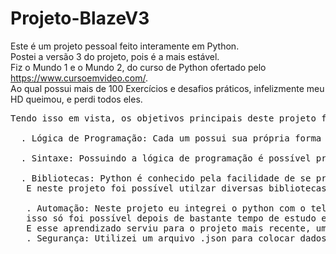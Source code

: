 # Projeto-BlazeV3
Este é um projeto pessoal feito interamente em Python. <br>
Postei a versão 3 do projeto, pois é a mais estável.<br>
Fiz o Mundo 1 e o Mundo 2, do curso de Python ofertado pelo https://www.cursoemvideo.com/. <br>
Ao qual possui mais de 100 Exercícios e desafios práticos, infelizmente meu HD queimou, e perdi todos eles.<br>
<pre>
Tendo isso em vista, os objetivos principais deste projeto foram:<br>
  . Lógica de Programação: Cada um possui sua própria forma de resolver problemas, e com esse projeto foi possível obeservar que ainda tenho facilidade na resolução de problemas<br>
  . Sintaxe: Possuindo a lógica de programação é possível programar em qualquer linguagem, então, esse projeto serviu para lembrar de alguns comandos que tinha esquecido.<br>
  . Bibliotecas: Python é conhecido pela facilidade de se programar, isso se deve ao fato das diversas bibliotecas que ele possui. 
   E neste projeto foi possível utilzar diversas bibliotecas, sendo possível ver na parte de importações<br>
   . Automação: Neste projeto eu integrei o python com o telegram de forma totalmente automática, 
   isso só foi possível depois de bastante tempo de estudo em como funciona os bots do telegram e como integrar com a linguagem Python.
   E esse aprendizado serviu para o projeto mais recente, um enigma. Que será postado em breve.
   . Segurança: Utilizei um arquivo .json para colocar dados mais sensíveis, aumentando assim a segurança do projeto.<br>
</pre>
